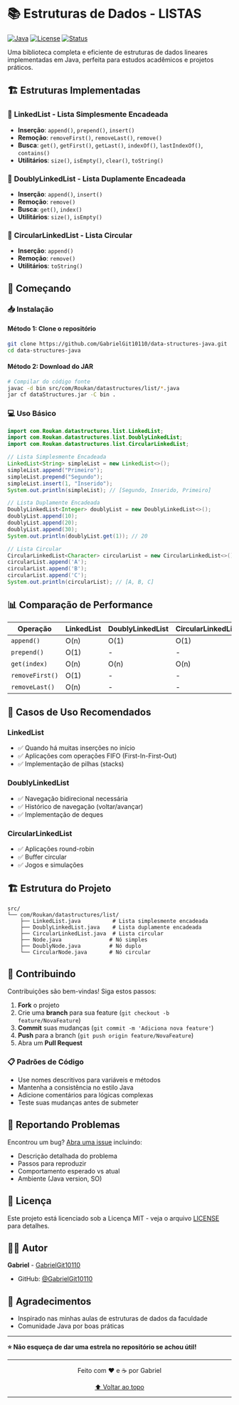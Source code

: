 # 📚 Estruturas de Dados - LISTAS

[![Java](https://img.shields.io/badge/Java-17-blue.svg)](https://java.com)
[![License](https://img.shields.io/badge/License-MIT-green.svg)](LICENSE)
[![Status](https://img.shields.io/badge/Status-Ativo-brightgreen.svg)](https://github.com/GabrielGit10110/data-structures-java)

Uma biblioteca completa e eficiente de estruturas de dados lineares implementadas em Java, perfeita para estudos acadêmicos e projetos práticos.

## 🏗️ Estruturas Implementadas

### 🔗 **LinkedList<T>** - Lista Simplesmente Encadeada
- **Inserção**: `append()`, `prepend()`, `insert()`
- **Remoção**: `removeFirst()`, `removeLast()`, `remove()`
- **Busca**: `get()`, `getFirst()`, `getLast()`, `indexOf()`, `lastIndexOf()`, `contains()`
- **Utilitários**: `size()`, `isEmpty()`, `clear()`, `toString()`

### 🔄 **DoublyLinkedList<T>** - Lista Duplamente Encadeada
- **Inserção**: `append()`, `insert()`
- **Remoção**: `remove()`
- **Busca**: `get()`, `index()`
- **Utilitários**: `size()`, `isEmpty()`

### 🔁 **CircularLinkedList<T>** - Lista Circular
- **Inserção**: `append()`
- **Remoção**: `remove()`
- **Utilitários**: `toString()`

## 🚀 Começando

### 📥 Instalação

#### Método 1: Clone o repositório
```bash
git clone https://github.com/GabrielGit10110/data-structures-java.git
cd data-structures-java
```

#### Método 2: Download do JAR
```bash
# Compilar do código fonte
javac -d bin src/com/Roukan/datastructures/list/*.java
jar cf dataStructures.jar -C bin .
```

### 💻 Uso Básico

```java
import com.Roukan.datastructures.list.LinkedList;
import com.Roukan.datastructures.list.DoublyLinkedList;
import com.Roukan.datastructures.list.CircularLinkedList;

// Lista Simplesmente Encadeada
LinkedList<String> simpleList = new LinkedList<>();
simpleList.append("Primeiro");
simpleList.prepend("Segundo");
simpleList.insert(1, "Inserido");
System.out.println(simpleList); // [Segundo, Inserido, Primeiro]

// Lista Duplamente Encadeada
DoublyLinkedList<Integer> doublyList = new DoublyLinkedList<>();
doublyList.append(10);
doublyList.append(20);
doublyList.append(30);
System.out.println(doublyList.get(1)); // 20

// Lista Circular
CircularLinkedList<Character> circularList = new CircularLinkedList<>();
circularList.append('A');
circularList.append('B');
circularList.append('C');
System.out.println(circularList); // [A, B, C]
```

## 📊 Comparação de Performance

| Operação | LinkedList | DoublyLinkedList | CircularLinkedList |
|----------|------------|------------------|-------------------|
| `append()` | O(n) | O(1) | O(1) |
| `prepend()` | O(1) | - | - |
| `get(index)` | O(n) | O(n) | O(n) |
| `removeFirst()` | O(1) | - | - |
| `removeLast()` | O(n) | - | - |

## 🎯 Casos de Uso Recomendados

### LinkedList
- ✅ Quando há muitas inserções no início
- ✅ Aplicações com operações FIFO (First-In-First-Out)
- ✅ Implementação de pilhas (stacks)

### DoublyLinkedList
- ✅ Navegação bidirecional necessária
- ✅ Histórico de navegação (voltar/avançar)
- ✅ Implementação de deques

### CircularLinkedList
- ✅ Aplicações round-robin
- ✅ Buffer circular
- ✅ Jogos e simulações


## 🏗️ Estrutura do Projeto

```
src/
└── com/Roukan/datastructures/list/
    ├── LinkedList.java          # Lista simplesmente encadeada
    ├── DoublyLinkedList.java    # Lista duplamente encadeada  
    ├── CircularLinkedList.java  # Lista circular
    ├── Node.java               # Nó simples
    ├── DoublyNode.java         # Nó duplo
    └── CircularNode.java       # Nó circular
```

## 🤝 Contribuindo

Contribuições são bem-vindas! Siga estos passos:

1. **Fork** o projeto
2. Crie uma **branch** para sua feature (`git checkout -b feature/NovaFeature`)
3. **Commit** suas mudanças (`git commit -m 'Adiciona nova feature'`)
4. **Push** para a branch (`git push origin feature/NovaFeature`)
5. Abra um **Pull Request**

### 📋 Padrões de Código
- Use nomes descritivos para variáveis e métodos
- Mantenha a consistência no estilo Java
- Adicione comentários para lógicas complexas
- Teste suas mudanças antes de submeter

## 🐛 Reportando Problemas

Encontrou um bug? [Abra uma issue](https://github.com/GabrielGit10110/data-structures-java/issues) incluindo:
- Descrição detalhada do problema
- Passos para reproduzir
- Comportamento esperado vs atual
- Ambiente (Java version, SO)

## 📝 Licença

Este projeto está licenciado sob a Licença MIT - veja o arquivo [LICENSE](LICENSE) para detalhes.

## 👨‍💻 Autor

**Gabriel** - [GabrielGit10110](https://github.com/GabrielGit10110)

- GitHub: [@GabrielGit10110](https://github.com/GabrielGit10110)

## 🌟 Agradecimentos

- Inspirado nas minhas aulas de estruturas de dados da faculdade
- Comunidade Java por boas práticas

---

**⭐ Não esqueça de dar uma estrela no repositório se achou útil!**

---

<div align="center">
  
Feito com ❤️ e ☕ por Gabriel

[⬆ Voltar ao topo](#-estruturas-de-dados-em-java)

</div>

---
